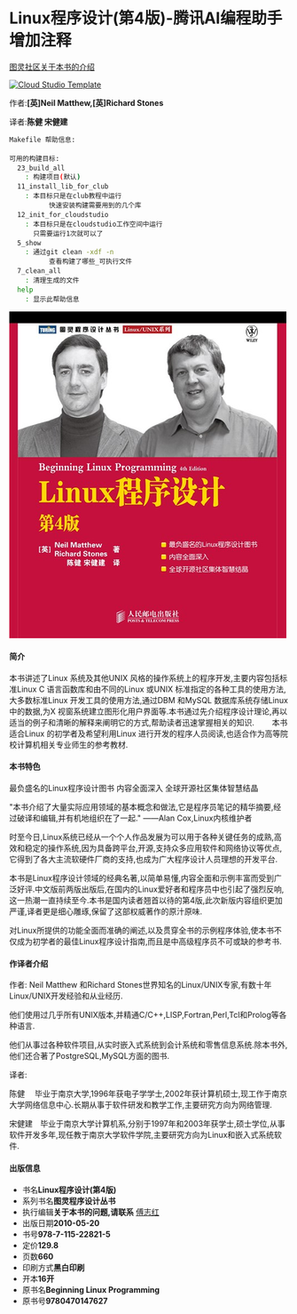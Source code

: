 # Linux程序设计(第4版)-腾讯AI编程助手增加注释

[图灵社区关于本书的介绍](https://www.ituring.com.cn/book/171)

[![Cloud Studio Template](https://cs-res.codehub.cn/common/assets/icon-badge.svg)](https://cloudstudio.net/a/22149988465598464?channel=share&sharetype=Markdown)

作者:**[英]Neil Matthew,[英]Richard Stones**

译者:**陈健 宋健建**

```bash
Makefile 帮助信息:

可用的构建目标:
  23_build_all  
	: 构建项目(默认)
  11_install_lib_for_club   
	: 本目标只是在club教程中运行
          快速安装构建需要用到的几个库
  12_init_for_cloudstudio   
	: 本目标只是在cloudstudio工作空间中运行
	  只需要运行1次就可以了
  5_show  
	: 通过git clean -xdf -n
          查看构建了哪些_可执行文件
  7_clean_all   
	: 清理生成的文件
  help  
	: 显示此帮助信息

```

![img](wmimages/ab30_book.jpg)

#### 简介

本书讲述了Linux 系统及其他UNIX 风格的操作系统上的程序开发,主要内容包括标准Linux C 语言函数库和由不同的Linux 或UNIX 标准指定的各种工具的使用方法,大多数标准Linux 开发工具的使用方法,通过DBM 和MySQL 数据库系统存储Linux 中的数据,为X 视窗系统建立图形化用户界面等.本书通过先介绍程序设计理论,再以适当的例子和清晰的解释来阐明它的方式,帮助读者迅速掌握相关的知识.
　　本书适合Linux 的初学者及希望利用Linux 进行开发的程序人员阅读,也适合作为高等院校计算机相关专业师生的参考教材.

#### 本书特色

最负盛名的Linux程序设计图书
内容全面深入
全球开源社区集体智慧结晶

"本书介绍了大量实际应用领域的基本概念和做法,它是程序员笔记的精华摘要,经过破译和编辑,并有机地组织在了一起."
——Alan Cox,Linux内核维护者

时至今日,Linux系统已经从一个个人作品发展为可以用于各种关键任务的成熟,高效和稳定的操作系统,因为具备跨平台,开源,支持众多应用软件和网络协议等优点,它得到了各大主流软硬件厂商的支持,也成为广大程序设计人员理想的开发平台.

本书是Linux程序设计领域的经典名著,以简单易懂,内容全面和示例丰富而受到广泛好评.中文版前两版出版后,在国内的Linux爱好者和程序员中也引起了强烈反响,这一热潮一直持续至今.本书是国内读者翘首以待的第4版,此次新版内容组织更加严谨,译者更是细心雕琢,保留了这部权威著作的原汁原味.

对Linux所提供的功能全面而准确的阐述,以及贯穿全书的示例程序体验,使本书不仅成为初学者的最佳Linux程序设计指南,而且是中高级程序员不可或缺的参考书.

#### 作译者介绍

作者:
Neil Matthew 和Richard Stones世界知名的Linux/UNIX专家,有数十年Linux/UNIX开发经验和从业经历.

他们使用过几乎所有UNIX版本,并精通C/C++,LISP,Fortran,Perl,Tcl和Prolog等各种语言.

他们从事过各种软件项目,从实时嵌入式系统到会计系统和零售信息系统.除本书外,他们还合著了PostgreSQL,MySQL方面的图书.

译者:

陈健 　毕业于南京大学,1996年获电子学学士,2002年获计算机硕士,现工作于南京大学网络信息中心.长期从事于软件研发和教学工作,主要研究方向为网络管理.

宋健建　毕业于南京大学计算机系,分别于1997年和2003年获学士,硕士学位,从事软件开发多年,现任教于南京大学软件学院,主要研究方向为Linux和嵌入式系统软件.

#### 出版信息

* 书名**Linux程序设计(第4版)**
* 系列书名**图灵程序设计丛书**
* 执行编辑**关于本书的问题,请联系** [傅志红](https://www.ituring.com.cn/space/25)
* 出版日期**2010-05-20**
* 书号**978-7-115-22821-5**
* 定价**129.8**
* 页数**660**
* 印刷方式**黑白印刷**
* 开本**16开**
* 原书名**Beginning Linux Programming**
* 原书号**9780470147627**
